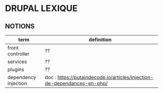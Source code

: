 # DRUPAL LEXIQUE

## NOTIONS

|term|definition|
|-|-|
|front controller |??|
|services|??|
|plugins|??|
|dependency injection|doc : https://putaindecode.io/articles/injection-de-dependances-en-php/|

